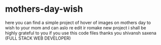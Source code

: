 # mothers-day-wish
here you can find a simple project of hover of images on mothers day to wish to your mom and can aslo re edit  ir romake new project 
i shall be highly grateful to you if you use this code files
thanks you
shivansh saxena 
(FULL STACK WEB DEVELOPER)
